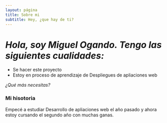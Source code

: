 ```yaml
---
layout: página
title: Sobre mi
subtitle: Hey, ¿que hay de ti?
---
```


# *Hola, soy Miguel Ogando. Tengo las siguientes cualidades:*

- Se hacer este proyecto
- Estoy en proceso de aprendizaje de Despliegues de apliaciones web

*¿Qué más necesitas?*

### Mi hisotoria

Empecé a estudiar Desarrollo de apliaciones web el año pasado y ahora estoy cursando el segundo año con muchas ganas. 
